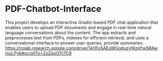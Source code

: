 # PDF-Chatbot-Interface
This project develops an interactive Gradio-based PDF chat application that enables users to upload PDF documents and engage in real-time natural language conversations about the content. The app extracts and preprocesses text from PDFs, indexes  for efficient retrieval, and uses a conversational interface to answer user queries, provide summaries.
https://colab.research.google.com/drive/14rlFoSAEoWGqduzyf4zpYwS8AwmuLPyb#scrollTo=2zZqxI3Yi7C9
